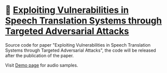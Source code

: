 # :rocket: [Exploiting Vulnerabilities in Speech Translation Systems through Targeted Adversarial Attacks](https://Adv-ST.github.io)

Source code for paper "Exploiting Vulnerabilities in Speech Translation Systems through Targeted Adversarial Attacks", the code will be released after the publication of the paper.

Visit [Demo page](https://Adv-ST.github.io) for audio samples.